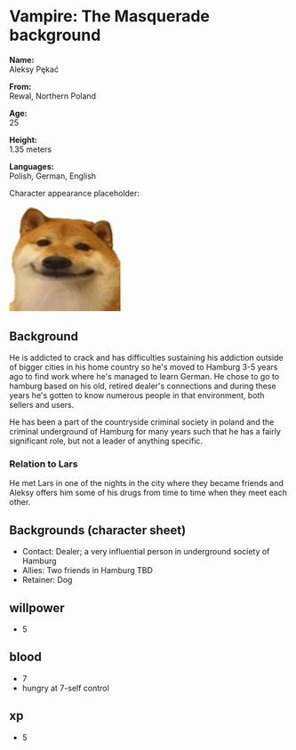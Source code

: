 # Vampire: The Masquerade background

**Name:**       
Aleksy Pękać

**From:**       
Rewal, Northern Poland

**Age:**        
25

**Height:**     
1.35 meters

**Languages:**  
Polish, German, English

Character appearance placeholder:

<img src="doge-smile-smile.jpg" alt="character appearance" width="200"/>

## Background

He is addicted to crack and has difficulties sustaining his addiction outside of bigger cities in his home country so he's moved to Hamburg 3-5 years ago to find work where he's managed to learn German. He chose to go to hamburg based on his old, retired dealer's connections and during these years he's gotten to know numerous people in that environment, both sellers and users.

He has been a part of the countryside criminal society in poland and the criminal underground of Hamburg for many years such that he has a fairly significant role, but not a leader of anything specific.

### Relation to Lars
He met Lars in one of the nights in the city where they became friends and Aleksy offers him some of his drugs from time to time when they meet each other.

## Backgrounds (character sheet)

*   Contact:    Dealer; a very influential person in underground society of Hamburg
*   Allies:     Two friends in Hamburg TBD
*   Retainer:   Dog

## willpower
*   5

## blood
*   7
*   hungry at 7-self control

## xp
*   5
